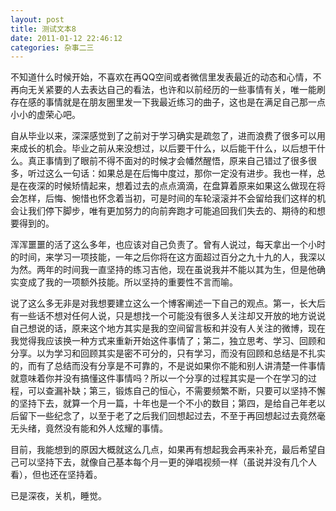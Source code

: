 ```yaml
---
layout: post
title: 测试文本8
date: 2011-01-12 22:46:12
categories: 杂事二三
---
```


不知道什么时候开始，不喜欢在再QQ空间或者微信里发表最近的动态和心情，不再向无关紧要的人去表达自己的看法，也许和以前经历的一些事情有关，唯一能刷存在感的事情就是在朋友圈里发一下我最近练习的曲子，这也是在满足自己那一点小小的虚荣心吧。

自从毕业以来，深深感觉到了之前对于学习确实是疏忽了，进而浪费了很多可以用来成长的机会。毕业之前从来没想过，以后要干什么，以后能干什么，以后想干什么。真正事情到了眼前不得不面对的时候才会幡然醒悟，原来自己错过了很多很多，听过这么一句话：如果总是在后悔中度过，那你一定没有进步。我也一样，总是在夜深的时候矫情起来，想着过去的点点滴滴，在盘算着原来如果这么做现在将会怎样，后悔、惋惜也怀念着当初，可是时间的车轮滚滚并不会留给我们这样的机会让我们停下脚步，唯有更加努力的向前奔跑才可能追回我们失去的、期待的和想要得到的。

浑浑噩噩的活了这么多年，也应该对自己负责了。曾有人说过，每天拿出一个小时的时间，来学习一项技能，一年之后你将在这方面超过百分之九十九的人，我深以为然。两年的时间我一直坚持的练习吉他，现在虽说我并不能以其为生，但是他确实变成了我的一项额外技能。所以坚持的重要性不言而喻。

说了这么多无非是对我想要建立这么一个博客阐述一下自己的观点。第一，长大后有一些话不想对任何人说，只是想找一个可能没有很多人关注却又开放的地方说说自己想说的话，原来这个地方其实是我的空间留言板和并没有人关注的微博，现在我觉得我应该换一种方式来重新开始这件事情了；第二，独立思考、学习、回顾和分享。以为学习和回顾其实是密不可分的，只有学习，而没有回顾和总结是不扎实的，而有了总结而没有分享是不可靠的，不是说如果你不能和别人讲清楚一件事情就意味着你并没有搞懂这件事情吗？所以一个分享的过程其实是一个在学习的过程，可以查漏补缺；第三，锻炼自己的恒心，不需要频繁不断，只要可以坚持不懈的坚持下去，就算一个月一篇，十年也是一个不小的数目；第四，是给自己年老以后留下一些纪念了，以至于老了之后我们回想起过去，不至于再回想起过去竟然毫无头绪，竟然没有能和外人炫耀的事情。

目前，我能想到的原因大概就这么几点，如果再有想起我会再来补充，最后希望自己可以坚持下去，就像自己基本每个月一更的弹唱视频一样（虽说并没有几个人看），但也还在坚持着。

已是深夜，关机，睡觉。
